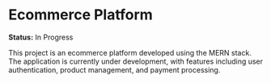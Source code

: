 # Ecommerce Platform

**Status:** In Progress

This project is an ecommerce platform developed using the MERN stack. The application is currently under development, with features including user authentication, product management, and payment processing.
